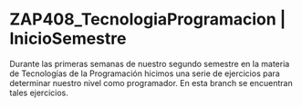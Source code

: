 # ZAP408_TecnologiaProgramacion | InicioSemestre

Durante las primeras semanas de nuestro segundo semestre en la materia de Tecnologías de la Programación hicimos una serie de ejercicios para determinar nuestro nivel como programador. En esta branch se encuentran tales ejercicios.
